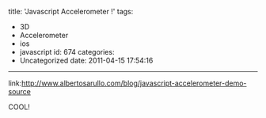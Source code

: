 title: 'Javascript Accelerometer !'
tags:
  - 3D
  - Accelerometer
  - ios
  - javascript
id: 674
categories:
  - Uncategorized
date: 2011-04-15 17:54:16
---

link:http://www.albertosarullo.com/blog/javascript-accelerometer-demo-source

COOL!